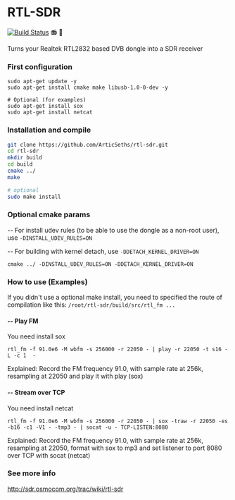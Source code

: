 # RTL-SDR
[![Build Status](https://travis-ci.org/ArticSeths/rtl-sdr.svg?branch=master)](https://travis-ci.org/github/ArticSeths/rtl-sdr) 📻 🚀

Turns your Realtek RTL2832 based DVB dongle into a SDR receiver

### First configuration
```
sudo apt-get update -y
sudo apt-get install cmake make libusb-1.0-0-dev -y

# Optional (for examples)
sudo apt-get install sox
sudo apt-get install netcat
```
### Installation and compile

```sh
git clone https://github.com/ArticSeths/rtl-sdr.git
cd rtl-sdr
mkdir build
cd build
cmake ../
make

# optional
sudo make install
```

### Optional cmake params
-- For install udev rules (to be able to use the dongle as a non-root user), use `-DINSTALL_UDEV_RULES=ON`

-- For building with kernel detach, use `-DDETACH_KERNEL_DRIVER=ON`
```
cmake ../ -DINSTALL_UDEV_RULES=ON -DDETACH_KERNEL_DRIVER=ON
```

### How to use (Examples)
If you didn't use a optional make install, you need to specified the route of compilation like this:
`/root/rtl-sdr/build/src/rtl_fm ...`

#### -- Play FM
You need install sox
```
rtl_fm -f 91.0e6 -M wbfm -s 256000 -r 22050 - | play -r 22050 -t s16 -L -c 1  -
```
Explained:
Record the FM frequency 91.0, with sample rate at 256k, resampling at 22050 and play it with play (sox)

#### -- Stream over TCP
You need install netcat
```
rtl_fm -f 91.0e6 -M wbfm -s 256000 -r 22050 - | sox -traw -r 22050 -es -b16 -c1 -V1 - -tmp3 - | socat -u - TCP-LISTEN:8080
```
Explained:
Record the FM frequency 91.0, with sample rate at 256k, resampling at 22050, format with sox to mp3 and set listener to port 8080 over TCP with socat (netcat)


### See more info
http://sdr.osmocom.org/trac/wiki/rtl-sdr
